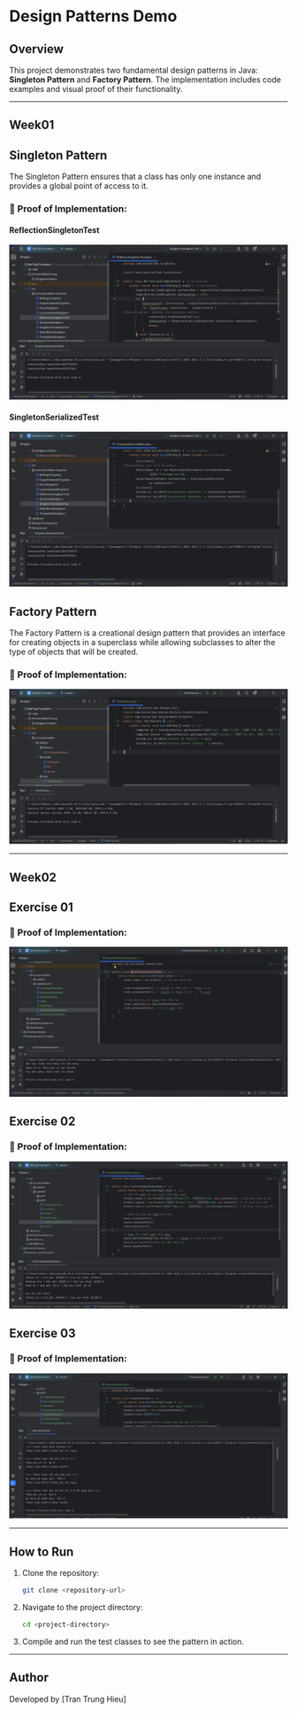 # Design Patterns Demo

## Overview

This project demonstrates two fundamental design patterns in Java: **Singleton Pattern** and **Factory Pattern**. The implementation includes code examples and visual proof of their functionality.

---

## Week01

## Singleton Pattern

The Singleton Pattern ensures that a class has only one instance and provides a global point of access to it.

### 📌 Proof of Implementation:

#### ReflectionSingletonTest

![Singleton Pattern - Reflection Test](HinhAnhMinhChung/Week01/SingletonPattern/ReflectionSingletonTest.png)

#### SingletonSerializedTest

![Singleton Pattern - Serialization Test](HinhAnhMinhChung/Week01/SingletonPattern/SingletonSerializedTest.png)

## Factory Pattern

The Factory Pattern is a creational design pattern that provides an interface for creating objects in a superclass while allowing subclasses to alter the type of objects that will be created.

### 📌 Proof of Implementation:

![Factory Pattern Example](HinhAnhMinhChung/Week01/FactoryPattern/TestFactory.png)

---

## Week02

## Exercise 01

### 📌 Proof of Implementation:

![Singleton Pattern - Reflection Test](HinhAnhMinhChung/Week02/Ex01/Ex01.png)

## Exercise 02

### 📌 Proof of Implementation:

![Singleton Pattern - Serialization Test](HinhAnhMinhChung/Week02/Ex02/Ex02.png)

## Exercise 03

### 📌 Proof of Implementation:

![Singleton Pattern - Serialization Test](HinhAnhMinhChung/Week02/Ex03/Ex03.png)

---

## How to Run

1. Clone the repository:
   ```sh
   git clone <repository-url>
   ```
2. Navigate to the project directory:
   ```sh
   cd <project-directory>
   ```
3. Compile and run the test classes to see the pattern in action.

---

## Author

Developed by [Tran Trung Hieu]

